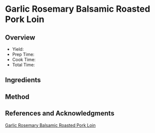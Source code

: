 # Garlic Rosemary Balsamic Roasted Pork Loin

## Overview

- Yield:
- Prep Time:
- Cook Time:
- Total Time:

## Ingredients


## Method



## References and Acknowledgments

[Garlic Rosemary Balsamic Roasted Pork Loin](http://diethood.com/garlic-rosemary-balsamic-roasted-pork-loin/)
